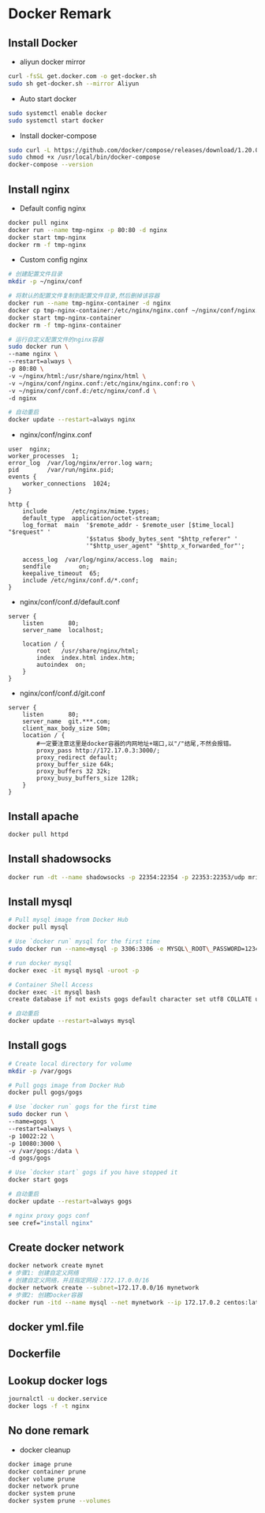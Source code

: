 # Docker Remark

## Install Docker

- aliyun docker mirror

```bash
curl -fsSL get.docker.com -o get-docker.sh
sudo sh get-docker.sh --mirror Aliyun
```

- Auto start docker

```bash
sudo systemctl enable docker
sudo systemctl start docker
```

- Install docker-compose

```bash
sudo curl -L https://github.com/docker/compose/releases/download/1.20.0/docker-compose-`uname -s`-`uname -m` -o /usr/local/bin/docker-compose
sudo chmod +x /usr/local/bin/docker-compose
docker-compose --version
```

## Install nginx

- Default config nginx

```bash
docker pull nginx
docker run --name tmp-nginx -p 80:80 -d nginx
docker start tmp-nginx
docker rm -f tmp-nginx
```

- Custom config nginx

```bash
# 创建配置文件目录
mkdir -p ~/nginx/conf

# 将默认的配置文件复制到配置文件目录,然后删掉该容器
docker run --name tmp-nginx-container -d nginx
docker cp tmp-nginx-container:/etc/nginx/nginx.conf ~/nginx/conf/nginx.conf
docker start tmp-nginx-container
docker rm -f tmp-nginx-container

# 运行自定义配置文件的nginx容器
sudo docker run \
--name nginx \
--restart=always \
-p 80:80 \
-v ~/nginx/html:/usr/share/nginx/html \
-v ~/nginx/conf/nginx.conf:/etc/nginx/nginx.conf:ro \
-v ~/nginx/conf/conf.d:/etc/nginx/conf.d \
-d nginx

# 自动重启
docker update --restart=always nginx
```

- nginx/conf/nginx.conf

```nginx
user  nginx;
worker_processes  1;
error_log  /var/log/nginx/error.log warn;
pid        /var/run/nginx.pid;
events {
    worker_connections  1024;
}

http {
    include       /etc/nginx/mime.types;
    default_type  application/octet-stream;
    log_format  main  '$remote_addr - $remote_user [$time_local] "$request" '
                      '$status $body_bytes_sent "$http_referer" '
                      '"$http_user_agent" "$http_x_forwarded_for"';

    access_log  /var/log/nginx/access.log  main;
    sendfile        on;
    keepalive_timeout  65;
    include /etc/nginx/conf.d/*.conf;
}

```

- nginx/conf/conf.d/default.conf

```nginx
server {
    listen       80;
    server_name  localhost;

    location / {
        root   /usr/share/nginx/html;
        index  index.html index.htm;
        autoindex  on;
    }
}

```

- nginx/conf/conf.d/git.conf

```nginx
server {
    listen       80;
    server_name  git.***.com;
    client_max_body_size 50m;
    location / {
        #一定要注意这里是docker容器的内网地址+端口,以"/"结尾,不然会报错。
        proxy_pass http://172.17.0.3:3000/;
        proxy_redirect default;
        proxy_buffer_size 64k;
        proxy_buffers 32 32k;
        proxy_busy_buffers_size 128k;
    }
}
```

## Install apache

```bash
docker pull httpd
```

## Install shadowsocks

```bash
docker run -dt --name shadowsocks -p 22354:22354 -p 22353:22353/udp mritd/shadowsocks -m "ss-server" -s "-s 0.0.0.0 -p 22354 -m chacha20-ietf -k 密码 --fast-open" -x -e "kcpserver" -k "-t 127.0.0.1:22354 -l :22353 -mode fast2 -dscp 46 -mtu 1350 -crypt salsa20 -datashard 7 -parityshard 3 -interval 10 -key kcp密码"
```

## Install mysql

```bash
# Pull mysql image from Docker Hub
docker pull mysql

# Use `docker run` mysql for the first time
sudo docker run --name=mysql -p 3306:3306 -e MYSQL\_ROOT\_PASSWORD=123456 -d mysql

# run docker mysql
docker exec -it mysql mysql -uroot -p

# Container Shell Access
docker exec -it mysql bash
create database if not exists gogs default character set utf8 COLLATE utf8_general_ci

# 自动重启
docker update --restart=always mysql
```

## Install gogs

```bash
# Create local directory for volume
mkdir -p /var/gogs

# Pull gogs image from Docker Hub
docker pull gogs/gogs

# Use `docker run` gogs for the first time
sudo docker run \
--name=gogs \
--restart=always \
-p 10022:22 \
-p 10080:3000 \
-v /var/gogs:/data \
-d gogs/gogs

# Use `docker start` gogs if you have stopped it
docker start gogs

# 自动重启
docker update --restart=always gogs

# nginx proxy gogs conf
see cref="install nginx"
```

## Create docker network

```bash
docker network create mynet
# 步骤1: 创建自定义网络
# 创建自定义网络，并且指定网段：172.17.0.0/16
docker network create --subnet=172.17.0.0/16 mynetwork
# 步骤2: 创建Docker容器
docker run -itd --name mysql --net mynetwork --ip 172.17.0.2 centos:latest /bin/bash
```

## docker yml.file

## Dockerfile

## Lookup docker logs

```bash
journalctl -u docker.service
docker logs -f -t nginx
```

## No done remark

- docker cleanup

```bash
docker image prune
docker container prune
docker volume prune
docker network prune
docker system prune
docker system prune --volumes
```